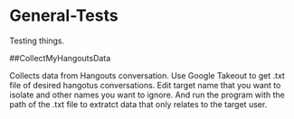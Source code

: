 # General-Tests
Testing things.

##CollectMyHangoutsData

Collects data from Hangouts conversation. Use Google Takeout to get .txt file of desired hangotus conversations. Edit target name that you want to isolate and other names you want to ignore. And run the program with the path of the .txt file to extratct data that only relates to the target user.
